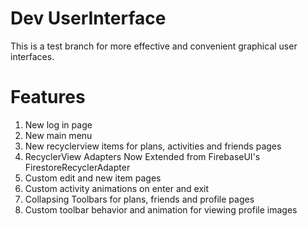 # Dev UserInterface
This is a test branch for more effective and convenient graphical user interfaces.

# Features
1. New log in page
2. New main menu
3. New recyclerview items for plans, activities and friends pages
4. RecyclerView Adapters Now Extended from FirebaseUI's FirestoreRecyclerAdapter
5. Custom edit and new item pages
6. Custom activity animations on enter and exit
7. Collapsing Toolbars for plans, friends and profile pages
8. Custom toolbar behavior and animation for viewing profile images
